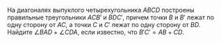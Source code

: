 На диагоналях выпуклого четырехугольника $ABCD$ построены правильные 
треугольники $ACB'$ и $BDC'$, причем точки $B$ и $B'$ лежат по одну сторону 
от $AC$, а точки $C$ и $C'$ лежат по одну сторону от $BD$. Найдите 
$\angle BAD+\angle CDA$, если известно, что $B'C'=AB+CD$.